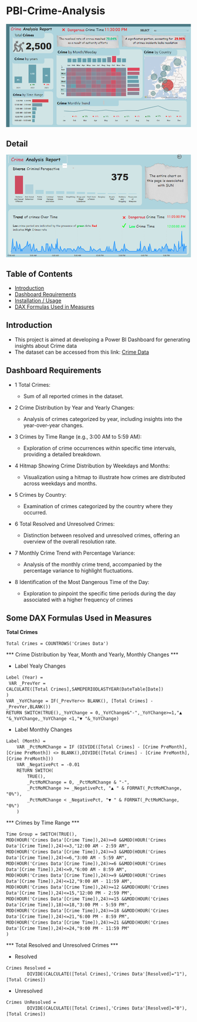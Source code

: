 # PBI-Crime-Analysis

![Dashboard Image](https://github.com/quynhnguyenuet/Dash_Board_Project/blob/main/Crime%20Dashboard/Edit_background/Report.png "Final Dashboard Image")
## Detail
![Dashboard Detail](https://github.com/quynhnguyenuet/Dash_Board_Project/blob/main/Crime%20Dashboard/Edit_background/Details.png)
## Table of Contents
* [Introduction](#Introduction)
* [Dashboard Requirements](#Dashboard-Requirements)
* [Installation / Usage](#Installation--Usage)
* [DAX Formulas Used in Measures](#DAX-Formulas-Used-in-Measures)
## Introduction
* This project is aimed at developing a Power BI Dashboard for generating insights about Crime data
* The dataset can be accessed from this link: [Crime Data](https://github.com/quynhnguyenuet/Dash_Board_Project/tree/main/Crime%20Dashboard/Data)
## Dashboard Requirements
* 1 Total Crimes:
   - Sum of all reported crimes in the dataset.

* 2 Crime Distribution by Year and Yearly Changes:
   - Analysis of crimes categorized by year, including insights into the year-over-year changes.

* 3 Crimes by Time Range (e.g., 3:00 AM to 5:59 AM):
   - Exploration of crime occurrences within specific time intervals, providing a detailed breakdown.

* 4 Hitmap Showing Crime Distribution by Weekdays and Months:
   - Visualization using a hitmap to illustrate how crimes are distributed across weekdays and months.

* 5 Crimes by Country:
   - Examination of crimes categorized by the country where they occurred.

* 6 Total Resolved and Unresolved Crimes:
   - Distinction between resolved and unresolved crimes, offering an overview of the overall resolution rate.

* 7 Monthly Crime Trend with Percentage Variance:
   - Analysis of the monthly crime trend, accompanied by the percentage variance to highlight fluctuations.

* 8 Identification of the Most Dangerous Time of the Day:
   - Exploration to pinpoint the specific time periods during the day associated with a higher frequency of crimes
## Some DAX Formulas Used in Measures
**Total Crimes**
```dax
Total Crimes = COUNTROWS('Crimes Data')
```
*** Crime Distribution by Year, Month and Yearly, Monthly Changes ***
* Label Yealy Changes
```dax
Lebel (Year) = 
 VAR _PrevYer =
CALCULATE([Total Crimes],SAMEPERIODLASTYEAR(DateTable[Date])
)
VAR _YoYChange = IF(_PrevYer<> BLANK(), [Total Crimes] - _PrevYer,BLANK())
RETURN SWITCH(TRUE(),_YoYChange = 0,_YoYChange&"-",_YoYChange>=1,"▲ "&_YoYChange,_YoYChange <1,"▼ "&_YoYChange)
```
* Label Monthly Changes
```dax
Label (Month) = 
    VAR _PctMoMChange = IF (DIVIDE([Total Crimes] - [Crime PreMonth], [Crime PreMonth]) <> BLANK(),DIVIDE([Total Crimes] - [Crime PreMonth], [Crime PreMonth]))
    VAR _NegativePct = -0.01
    RETURN SWITCH(
        TRUE(),
        _PctMoMChange = 0, _PctMoMChange & "-",
        _PctMoMChange >= _NegativePct, "▲ " & FORMAT(_PctMoMChange, "0%"),
        _PctMoMChange < _NegativePct, "▼ " & FORMAT(_PctMoMChange, "0%")
    )
```
*** Crimes by Time Range ***
```dax
Time Group = SWITCH(TRUE(),
MOD(HOUR('Crimes Data'[Crime Time]),24)>=0 &&MOD(HOUR('Crimes Data'[Crime Time]),24)<=3,"12:00 AM - 2:59 AM",
MOD(HOUR('Crimes Data'[Crime Time]),24)>=3 &&MOD(HOUR('Crimes Data'[Crime Time]),24)<=6,"3:00 AM - 5:59 AM",
MOD(HOUR('Crimes Data'[Crime Time]),24)>=6 &&MOD(HOUR('Crimes Data'[Crime Time]),24)<=9,"6:00 AM - 8:59 AM",
MOD(HOUR('Crimes Data'[Crime Time]),24)>=9 &&MOD(HOUR('Crimes Data'[Crime Time]),24)<=12,"9:00 AM - 11:59 AM",
MOD(HOUR('Crimes Data'[Crime Time]),24)>=12 &&MOD(HOUR('Crimes Data'[Crime Time]),24)<=15,"12:00 PM - 2:59 PM",
MOD(HOUR('Crimes Data'[Crime Time]),24)>=15 &&MOD(HOUR('Crimes Data'[Crime Time]),18)<=18,"3:00 PM - 5:59 PM",
MOD(HOUR('Crimes Data'[Crime Time]),24)>=18 &&MOD(HOUR('Crimes Data'[Crime Time]),24)<=21,"6:00 PM - 8:59 PM",
MOD(HOUR('Crimes Data'[Crime Time]),24)>=21 &&MOD(HOUR('Crimes Data'[Crime Time]),24)<=24,"9:00 PM - 11:59 PM"
)
```
*** Total Resolved and Unresolved Crimes ***
* Resolved 
```dax
Crimes Resolved = 
        DIVIDE(CALCULATE([Total Crimes],'Crimes Data'[Resolved]="1"),[Total Crimes])
```
* Unresolved 
```dax
Crimes UnResolved = 
        DIVIDE(CALCULATE([Total Crimes],'Crimes Data'[Resolved]="0"),[Total Crimes])
```
